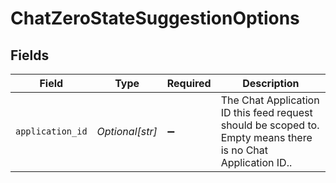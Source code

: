 # ChatZeroStateSuggestionOptions


## Fields

| Field                                                                                                        | Type                                                                                                         | Required                                                                                                     | Description                                                                                                  |
| ------------------------------------------------------------------------------------------------------------ | ------------------------------------------------------------------------------------------------------------ | ------------------------------------------------------------------------------------------------------------ | ------------------------------------------------------------------------------------------------------------ |
| `application_id`                                                                                             | *Optional[str]*                                                                                              | :heavy_minus_sign:                                                                                           | The Chat Application ID this feed request should be scoped to. Empty means there is no Chat Application ID.. |